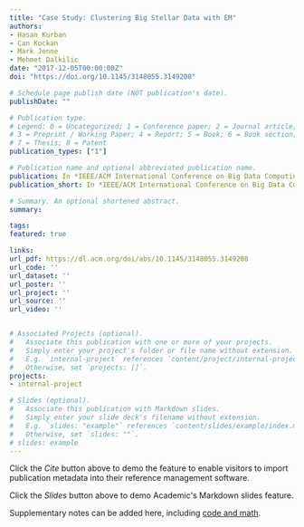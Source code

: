 ```yaml
---
title: "Case Study: Clustering Big Stellar Data with EM"
authors:
- Hasan Kurban
- Can Kockan
- Mark Jenne
- Mehmet Dalkilic
date: "2017-12-05T00:00:00Z"
doi: "https://doi.org/10.1145/3148055.3149208"

# Schedule page publish date (NOT publication's date).
publishDate: ""

# Publication type.
# Legend: 0 = Uncategorized; 1 = Conference paper; 2 = Journal article;
# 3 = Preprint / Working Paper; 4 = Report; 5 = Book; 6 = Book section;
# 7 = Thesis; 8 = Patent
publication_types: ["1"]

# Publication name and optional abbreviated publication name.
publication: In *IEEE/ACM International Conference on Big Data Computing, Applications and Technologies*
publication_short: In *IEEE/ACM International Conference on Big Data Computing, Applications and Technologies*

# Summary. An optional shortened abstract.
summary:

tags:
featured: true

links:
url_pdf: https://dl.acm.org/doi/abs/10.1145/3148055.3149208
url_code: ''
url_dataset: ''
url_poster: ''
url_project: ''
url_source: ''
url_video: ''


# Associated Projects (optional).
#   Associate this publication with one or more of your projects.
#   Simply enter your project's folder or file name without extension.
#   E.g. `internal-project` references `content/project/internal-project/index.md`.
#   Otherwise, set `projects: []`.
projects:
- internal-project

# Slides (optional).
#   Associate this publication with Markdown slides.
#   Simply enter your slide deck's filename without extension.
#   E.g. `slides: "example"` references `content/slides/example/index.md`.
#   Otherwise, set `slides: ""`.
# slides: example
---
```



Click the *Cite* button above to demo the feature to enable visitors to import publication metadata into their reference management software.



Click the *Slides* button above to demo Academic's Markdown slides feature.


Supplementary notes can be added here, including [code and math](https://sourcethemes.com/academic/docs/writing-markdown-latex/).

